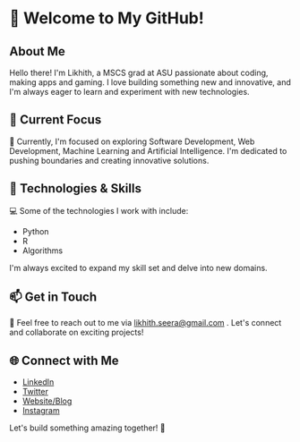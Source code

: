 # 👋 Welcome to My GitHub!

## About Me

Hello there! I'm Likhith, a MSCS grad at ASU passionate about coding, making apps and gaming. I love building something new and innovative, and I'm always eager to learn and experiment with new technologies.

## 🌟 Current Focus

🚀 Currently, I'm focused on exploring Software Development, Web Development, Machine Learning and Artificial Intelligence. I'm dedicated to pushing boundaries and creating innovative solutions.

## 🔧 Technologies & Skills

💻 Some of the technologies I work with include:
- Python
- R
- Algorithms
  
I'm always excited to expand my skill set and delve into new domains.

## 📫 Get in Touch

📧 Feel free to reach out to me via likhith.seera@gmail.com . Let's connect and collaborate on exciting projects!

## 🌐 Connect with Me

- [LinkedIn](https://www.linkedin.com/in/likhithseera/)
- [Twitter](https://twitter.com/likhithsyadav18)
- [Website/Blog](https://likhithsyadav18.github.io/Portfolio-SSLY/)
- [Instagram](https://www.instagram.com/18likhithsyadav)

Let's build something amazing together! 🚀
